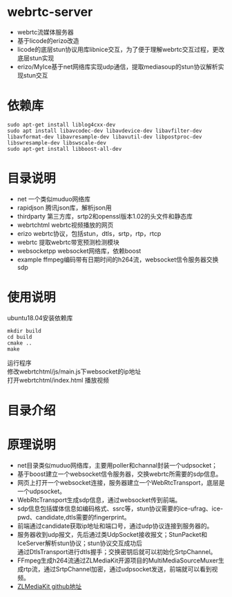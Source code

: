 # webrtc-server
* webrtc流媒体服务器  
* 基于licode的erizo改造  
* licode的底层stun协议用库libnice交互，为了便于理解webrtc交互过程，更改底层stun实现  
* erizo/MyIce基于net网络库实现udp通信，提取mediasoup的stun协议解析实现stun交互  
# 依赖库
```  
sudo apt-get install liblog4cxx-dev  
sudo apt install libavcodec-dev libavdevice-dev libavfilter-dev libavformat-dev libavresample-dev libavutil-dev libpostproc-dev   libswresample-dev libswscale-dev  
sudo apt-get install libboost-all-dev  
```  

# 目录说明
* net  一个类似muduo网络库  
* rapidjson 腾讯json库，解析json用  
* thirdparty 第三方库，srtp2和openssl版本1.02的头文件和静态库  
* webrtchtml webrtc视频播放的网页 
* erizo webrtc协议，包括stun，dtls，srtp，rtp，rtcp  
* webrtc 提取webrtc带宽预测检测模块   
* websocketpp websocket网络库，依赖boost  
* example ffmpeg编码带有日期时间的h264流，websocket信令服务器交换sdp  

# 使用说明
ubuntu18.04安装依赖库  
```  
mkdir build  
cd build   
cmake ..  
make  
```  
运行程序   
修改webrtchtml/js/main.js下websocket的ip地址   
打开webrtchtml/index.html 播放视频 

# 目录介绍

# 原理说明
* net目录类似muduo网络库，主要用poller和channal封装一个udpsocket；  
* 基于boost建立一个websocket信令服务器，交换webrtc所需要的sdp信息。  
* 网页上打开一个websocket连接，服务器建立一个WebRtcTransport，底层是一个udpsocket。  
* WebRtcTransport生成sdp信息，通过websocket传到前端。    
* sdp信息包括媒体信息如编码格式、ssrc等，stun协议需要的ice-ufrag、ice-pwd、candidate,dtls需要的fingerprint。  
* 前端通过candidate获取ip地址和端口号，通过udp协议连接到服务器的。  
* 服务器收到udp报文，先后通过类UdpSocket接收报文；StunPacket和IceServer解析stun协议；stun协议交互成功后  
通过DtlsTransport进行dtls握手；交换密钥后就可以初始化SrtpChannel。  
* FFmpeg生成h264流通过ZLMediaKit开源项目的MultiMediaSourceMuxer生成rtp流，通过SrtpChannel加密，通过udpsocket发送，前端就可以看到视频。  
* [ZLMediaKit github地址](https://github.com/xiongziliang/ZLMediaKit "ZLMediaKit")
